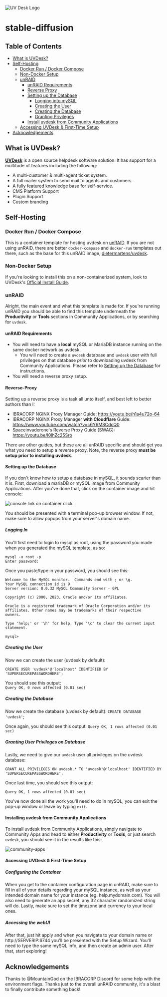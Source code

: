 ![UV Desk Logo](stable-diff-logo.jpg)

# stable-diffusion

## Table of Contents

 * [What is UVDesk?](#what-is-uvdesk)
 * [Self-Hosting](#self-hosting)
    * [Docker Run / Docker Compose](#docker-run--docker-compose)
    * [Non-Docker Setup](#non-docker-setup)
    * [unRAID](#unraid)
        * [unRAID Requirements](#unraid-requirements)
        * [Reverse Proxy](#reverse-proxy)
        * [Setting up the Database](#setting-up-the-database)
            * [Logging into mySQL](#logging-in)
            * [Creating the User](#creating-the-user)
            * [Creating the Database](#creating-the-database)
            * [Granting Privileges](#granting-user-privileges-on-database)
        * [Install uvdesk from Community Applications](#installing-uvdesk-from-community-applications)
    * [Accessing UVDesk &  First-Time Setup](#accessing-uvdesk--first-time-setup)
* [Acknowledgements](#acknowledgements)


## What is UVDesk?

[**UVDesk**](https://www.uvdesk.com/en/) is a open source helpdesk software solution. It has support for a multitude of features including the following: 

* A multi-customer & multi-agent ticket system.
* A full mailer system to send mail to agents and customers.
* A fully featured knowledge base for self-service.
* CMS Platform Support
* Plugin Support
* Custom branding

## Self-Hosting

### Docker Run / Docker Compose

This is a container template for hosting uvdesk on [unRAID](https://unraid.net/). If you are not using unRAID, there are better `docker-compose` and `docker-run` templates out there, such as the base for this unRAID image, [dietermartens/uvdesk](https://hub.docker.com/r/dietermartens/uvdesk/).

### Non-Docker Setup

If you're looking to install this on a non-containerized system, look to UVDesk's [Official Install Guide](https://github.com/uvdesk/community-skeleton#installation).


### unRAID

Alright, the main event and what this template is made for. If you're running unRAID you should be able to find this template underneath the **Productivity** or **Tools** sections in Community Applications, or by searching for `uvdesk`. 

#### unRAID Requirements

* You will need to have a **local** mySQL or MariaDB instance running on the same docker network as uvdesk. 
    * You will need to create a `uvdesk` database and `uvdesk` user with full privileges on that database *prior* to downloading uvdesk from Community Applications. Please refer to [Setting up the Database](#setting-up-the-database) for instructions.
* You will need a reverse proxy setup. 

#### Reverse-Proxy

Setting up a reverse proxy is a task all unto itself, and best left to better authors than I: 

* IBRACORP NGINX Proxy Manager Guide: <https://youtu.be/h1a4u72o-64>
* IBRACORP NGINX Proxy Manager **with Cloudflare** Guide: <https://www.youtube.com/watch?v=c6Y6M8CdcQ0>
* Spaceinvaderone's Reverse Proxy Guide (SWAG): <https://youtu.be/I0lhZc25Sro>

There are other guides, but these are all unRAID specific and should get you what you need to setup a reverse proxy. Note, the reverse proxy **must be setup prior to installing uvdesk**.



#### Setting up the Database

If you don't know how to setup a database in mySQL, it sounds scarier than it is. First, download a mariaDB or mySQL image from Community Applications. After you've done that, click on the container image and hit console: 

![console link on container click](accessing-console.png "Console link")

You should be presented with a terminal pop-up browser window. If not, make sure to allow popups from your server's domain name. 

##### Logging In

You'll first need to login to mysql as root, using the password you made when you generated the mySQL template, as so: 

```
mysql -u root -p
Enter password:
```
Once you paste/type in your password, you should see this: 

```
Welcome to the MySQL monitor.  Commands end with ; or \g.
Your MySQL connection id is 9
Server version: 8.0.32 MySQL Community Server - GPL

Copyright (c) 2000, 2023, Oracle and/or its affiliates.

Oracle is a registered trademark of Oracle Corporation and/or its
affiliates. Other names may be trademarks of their respective
owners.

Type 'help;' or '\h' for help. Type '\c' to clear the current input statement.

mysql>
```

##### Creating the User

Now we can create the user (uvdesk by default):   

`CREATE USER 'uvdesk'@'localhost' IDENTIFIED BY 'SUPERSECUREPASSWORDHERE';`

You should see this output:  
`Query OK, 0 rows affected (0.01 sec)`

##### Creating the Database

Now we create the database (uvdesk by default):
`CREATE DATABASE 'uvdesk'`;

Once again, you should see this output:
`Query OK, 1 rows affected (0.01 sec)`

##### Granting User Privileges on Database

Lastly, we need to give our `uvdesk` user all privileges on the uvdesk database: 

`GRANT ALL PRIVILEGES ON uvdesk.* TO 'uvdesk'@'localhost' IDENTIFIED BY 'SUPERSECUREPASSWORDHERE';`

Once last time, you should see this output:  

`Query OK, 1 rows affected (0.01 sec)`

You've now done all the work you'll need to do in mySQL, you can exit the pop-up window or leave by typing `exit`. 

#### Installing uvdesk from Community Applications

To install uvdesk from Community Applications, simply navigate to Community Apps and head to either **Productivity** or **Tools**, or just search `uvdesk`, you should see it in the results like this: 

![community-apps](community-apps.png)

#### Accessing UVDesk &  First-Time Setup

##### Configuring the Container
When you get to the container configuration page in unRAID, make sure to fill in all of your details regarding your mySQL instance, as well as your intended domain name for your instance (eg. help.mydomain.com). You will also need to generate an app secret, any 32 character randomized string will do. Lastly, make sure to set the timezone and currency to your local ones. 

##### Accessing the webUI
After that, just hit apply and when you navigate to your domain name or http://SERVERIP:6744 you'll be presented with the Setup Wizard. You'll need to type the same mySQL info, and then create an admin user. After that, start exploring! 


## Acknowledgements

Thanks to @MountainGod on the IBRACORP Discord for some help with the environment flags. 
Thanks just to the overall unRAID community, it's a blast to finally contribute something back!

